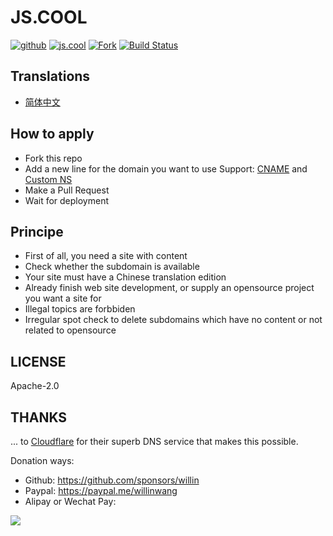 # JS.COOL

[![github](https://img.shields.io/github/followers/willin.svg?style=social&label=Followers)](https://github.com/willin) [![js.cool](https://img.shields.io/badge/js.cool-+-6699ff)](https://js.cool) [![Fork](https://img.shields.io/github/contributors/js-cool/js.cool)](https://github.com/js-cool/js.cool/fork) [![Build Status](https://travis-ci.org/js-cool/js.cool.svg?branch=master)](https://travis-ci.org/js-cool/js.cool)

## Translations

- [简体中文](https://github.com/js-cool/js.cool/blob/master/README.md)

## How to apply

- Fork this repo
- Add a new line for the domain you want to use
  Support: [CNAME](https://github.com/js-cool/js.cool/blob/master/main/active_cname.js) and [Custom NS](https://github.com/js-cool/js.cool/blob/master/main/active_ns.js)
- Make a Pull Request
- Wait for deployment

## Principe

- First of all, you need a site with content
- Check whether the subdomain is available
- Your site must have a Chinese translation edition
- Already finish web site development, or supply an opensource project you want a site for
- Illegal topics are forbbiden
- Irregular spot check to delete subdomains which have no content or not related to opensource

## LICENSE

Apache-2.0

## THANKS

... to [Cloudflare](https://www.cloudflare.com/) for their superb DNS service that makes this possible.

Donation ways:

- Github: <https://github.com/sponsors/willin>
- Paypal: <https://paypal.me/willinwang>
- Alipay or Wechat Pay:

![](https://user-images.githubusercontent.com/1890238/89126156-0f3eeb80-d516-11ea-9046-5a3a5d59b86b.png)
